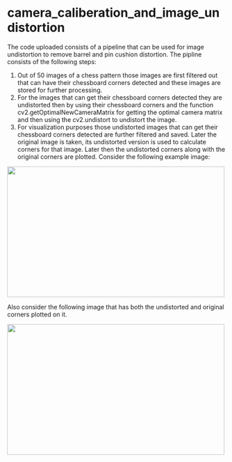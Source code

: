 # camera_caliberation_and_image_undistortion
The code uploaded consists of a pipeline that can be used for image undistortion to remove barrel and pin cushion distortion. The pipline consists of the following steps:
1. Out of 50 images of a chess pattern those images are first filtered out that can have their chessboard corners detected and these images are stored for further processing.
2. For the images that can get their chessboard corners detected they are undistorted then by using their chessboard corners and the function cv2.getOptimalNewCameraMatrix for getting the optimal camera matrix and then using
   the cv2.undistort to undistort the image.
3. For visualization purposes those undistorted images that can get their chessboard corners detected are further filtered and saved. Later the original image is taken, its undistorted version is used to calculate corners for that image.
   Later then the undistorted corners along with the original corners are plotted.
Consider the following example image:

<img src="https://github.com/user-attachments/assets/cde475b6-1913-4954-a233-9458f31c5967" width="500" height="300">


Also consider the following image that has both the undistorted and original corners plotted on it.

<img src="https://github.com/user-attachments/assets/28d4ae65-4c36-4397-850e-1fee1fd53fdb" width="500" height="300">
